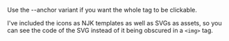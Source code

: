 Use the --anchor variant if you want the whole tag to be clickable.

I've included the icons as NJK templates as well as SVGs as assets, so you can see the code of the SVG instead of it being obscured in a `<img>` tag.
